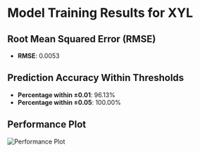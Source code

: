# Model Training Results for XYL

## Root Mean Squared Error (RMSE)
- **RMSE**: 0.0053

## Prediction Accuracy Within Thresholds
- **Percentage within ±0.01**: 96.13%
- **Percentage within ±0.05**: 100.00%

## Performance Plot
![Performance Plot](../imgs/XYL.png)
